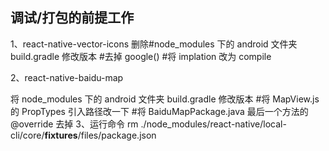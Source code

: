 ## 调试/打包的前提工作

1、react-native-vector-icons
删除#node_modules 下的 android 文件夹 build.gradle 修改版本 #去掉 google() #将 implation 改为 compile

2、react-native-baidu-map

将 node_modules 下的 android 文件夹 build.gradle 修改版本 #将 MapView.js 的 PropTypes 引入路径改一下 #将 BaiduMapPackage.java 最后一个方法的@override 去掉
3、运行命令
rm ./node_modules/react-native/local-cli/core/**fixtures**/files/package.json
